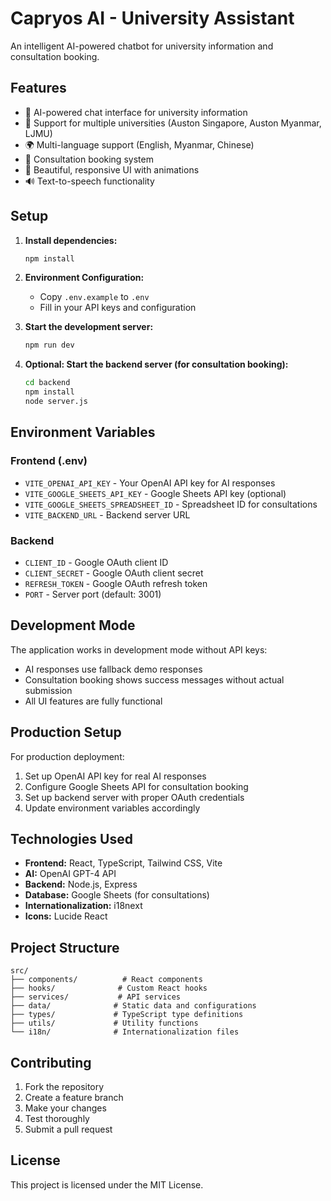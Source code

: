 # Capryos AI - University Assistant

An intelligent AI-powered chatbot for university information and consultation booking.

## Features

- 🤖 AI-powered chat interface for university information
- 🏫 Support for multiple universities (Auston Singapore, Auston Myanmar, LJMU)
- 🌍 Multi-language support (English, Myanmar, Chinese)
- 📅 Consultation booking system
- 🎨 Beautiful, responsive UI with animations
- 🔊 Text-to-speech functionality

## Setup

1. **Install dependencies:**
   ```bash
   npm install
   ```

2. **Environment Configuration:**
   - Copy `.env.example` to `.env`
   - Fill in your API keys and configuration

3. **Start the development server:**
   ```bash
   npm run dev
   ```

4. **Optional: Start the backend server (for consultation booking):**
   ```bash
   cd backend
   npm install
   node server.js
   ```

## Environment Variables

### Frontend (.env)
- `VITE_OPENAI_API_KEY` - Your OpenAI API key for AI responses
- `VITE_GOOGLE_SHEETS_API_KEY` - Google Sheets API key (optional)
- `VITE_GOOGLE_SHEETS_SPREADSHEET_ID` - Spreadsheet ID for consultations
- `VITE_BACKEND_URL` - Backend server URL

### Backend
- `CLIENT_ID` - Google OAuth client ID
- `CLIENT_SECRET` - Google OAuth client secret
- `REFRESH_TOKEN` - Google OAuth refresh token
- `PORT` - Server port (default: 3001)

## Development Mode

The application works in development mode without API keys:
- AI responses use fallback demo responses
- Consultation booking shows success messages without actual submission
- All UI features are fully functional

## Production Setup

For production deployment:
1. Set up OpenAI API key for real AI responses
2. Configure Google Sheets API for consultation booking
3. Set up backend server with proper OAuth credentials
4. Update environment variables accordingly

## Technologies Used

- **Frontend:** React, TypeScript, Tailwind CSS, Vite
- **AI:** OpenAI GPT-4 API
- **Backend:** Node.js, Express
- **Database:** Google Sheets (for consultations)
- **Internationalization:** i18next
- **Icons:** Lucide React

## Project Structure

```
src/
├── components/          # React components
├── hooks/              # Custom React hooks
├── services/           # API services
├── data/              # Static data and configurations
├── types/             # TypeScript type definitions
├── utils/             # Utility functions
└── i18n/              # Internationalization files
```

## Contributing

1. Fork the repository
2. Create a feature branch
3. Make your changes
4. Test thoroughly
5. Submit a pull request

## License

This project is licensed under the MIT License.